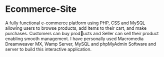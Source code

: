 # Ecommerce-Site
A fully functional e-commerce platform using PHP, CSS and MySQL allowing users to browse products, add items to their cart, and make purchases. Customers can buy products and Seller can sell their product enabling smooth management.
I have personally used Macromedia Dreamweaver MX, Wamp Server, MySQL and phpMyAdmin Software and server to build this interactive application.
